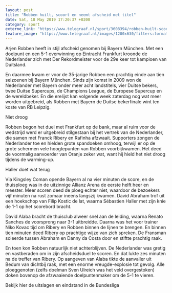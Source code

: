 ```yaml
---
layout: post
title: "Robben huilt, scoort en neemt afscheid met titel"
date: Sat, 18 May 2019 17:20:37 +0200
category: sport
externe_link: "https://www.telegraaf.nl/sport/3608394/robben-huilt-scoort-en-neemt-afscheid-met-titel"
feature_image: "https://www.telegraaf.nl/images/1200x630/filters:format(jpeg):quality(80)/cdn-kiosk-api.telegraaf.nl/aa9314f0-7985-11e9-8ba1-02d2fb1aa1d7.jpg"
---
```


<p class="intro">Arjen Robben heeft in stijl afscheid genomen bij Bayern München. Met een doelpunt en een 5-1 overwinning op Eintracht Frankfurt kroonde de Nederlander zich met Der Rekordmeister voor de 29e keer tot kampioen van Duitsland.</p> <p>En daarmee kwam er voor de 35-jarige Robben een prachtig einde aan tien seizoenen bij Bayern München. Sinds zijn komst in 2009 won de Nederlander met Bayern onder meer acht landstitels, vier Duitse bekers, twee Duitse Supercups, de Champions League, de Europese Supercup en de wereldbeker. En die erelijst kan volgende week zaterdag nog wat meer worden uitgebreid, als Robben met Bayern de Duitse bekerfinale wint ten koste van RB Leipzig.</p><p>Niet droog</p><p>Robben begon het duel met Frankfurt op de bank, maar al ruim voor de wedstrijd werd er uitgebreid stilgestaan bij het vertrek van de Nederlander, die samen met Franck Ribery en Rafinha afzwaait. Supporters zongen de Nederlander toe en hielden grote spandoeken omhoog, terwijl er op de grote schermen vele hoogtepunten van Robben voorbijkwamen. Het deed de voormalig aanvoerder van Oranje zeker wat, want hij hield het niet droog tijdens de warming-up.</p><p>Haller doet wat terug</p><p>Via Kingsley Coman opende Bayern al na vier minuten de score, en de thuisploeg was in de uitzinnige Allianz Arena de eerste helft heer en meester. Meer scoren deed de ploeg echter niet, waardoor de bezoekers vijf minuten na rust zomaar ineens langszij kwamen. David Abraham trof uit een hoekschop van Filip Kostic de lat, waarna Sébastien Haller met zijn knie de 1-1 op het scorebord bracht.</p><p>David Alaba bracht de thuisclub alweer snel aan de leiding, waarna Renato Sanches de voorsprong naar 3-1 uitbreidde. Daarna was het voor trainer Niko Kovac tijd om Ribery en Robben binnen de lijnen te brengen. En binnen tien minuten deed Ribery op prachtige wijze van zich spreken. De Fransman soleerde tussen Abraham en Danny da Costa door en stiftte prachtig raak.</p><p>En toen kon Robben natuurlijk niet achterblijven. De Nederlander was gretig en vastberaden om in zijn afscheidsduel te scoren. En dat lukte zes minuten na de treffer van Ribery. Op aangeven van Alaba tikte de aanvaller uit Bedum van dichtbij raak, met een enorme vreugde-explosie tot gevolg. Alle ploeggenoten (zelfs doelman Sven Ulreich was het veld overgestoken) doken bovenop de afzwaaiende doelpuntenmaker om de 5-1 te vieren.</p><p>Bekijk hier de uitslagen en eindstand in de Bundesliga</p>
